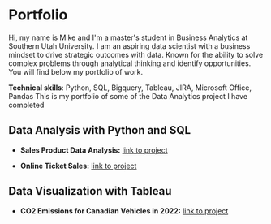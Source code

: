 # Portfolio

Hi, my name is Mike and I'm a master's student in Business Analytics at Southern Utah University. I am an aspiring data scientist with a business mindset to drive strategic outcomes with data. Known for the ability to solve complex problems through analytical thinking and identify opportunities. You will find below my portfolio of work.

**Technical skills**: Python, SQL, Bigquery, Tableau, JIRA, Microsoft Office, Pandas
This is my portfolio of some of the Data Analytics project I have completed

## Data Analysis with Python and SQL

- **Sales Product Data Analysis:**
[link to project](https://github.com/musasmike/Portfolio/blob/main/Sales%20Product%20Data%20Analysis/notebook.ipynb)

- **Online Ticket Sales:**
[link to project](https://github.com/musasmike/Portfolio/blob/main/Online%20Ticket%20Sales/notebook.ipynb)

## Data Visualization with Tableau

- **CO2 Emissions for Canadian Vehicles in 2022:**
[link to project](https://public.tableau.com/views/CO2EmissionsforCanadianVehiclesin2022/Dashboard-CanadianCarsCO2Emissions?:language=en-US&:display_count=n&:origin=viz_share_link)
